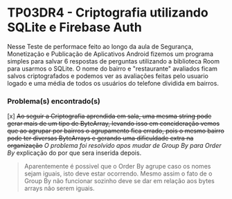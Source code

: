 # TP03DR4 - Criptografia utilizando SQLite e Firebase Auth
Nesse Teste de performace feito ao longo da aula de Segurança, Monetização e Publicação de Aplicativos Android
fizemos um programa simples para salvar 6 respostas de perguntas utilizando a biblioteca Room para usarmos o SQLite.
O nome do bairro e "restaurante" avaliados ficam salvos criptografados e podemos ver as avaliações feitas pelo usuario logado e uma média 
de todos os usuários do telefone dividida em bairros.
### Problema(s) encontrado(s)
[x] ~~Ao seguir a Criptografia aprendida em sala, uma mesma string pode gerar mais de um tipo de ByteArray, levando isso em concideração vemos que ao agrupar por bairros o agrupamento fica errado, pois o mesmo bairro pode ter diversas ByteArrays e gerando uma dificuldade extra na organização~~
*O problema foi resolvido apos mudar de Group By para Order By* explicação do por que sera inserida depois.
> Aparentemente é possivel que o Order By agrupe caso os nomes sejam iguais, isto deve estar ocorrendo. Mesmo assim o fato de o Group By não funcionar sozinho deve se dar em relação aos bytes arrays não serem iguais.
